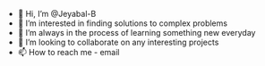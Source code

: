 - 👋 Hi, I’m @Jeyabal-B
- 👀 I’m interested in finding solutions to complex problems
- 🌱 I’m always in the process of learning something new everyday
- 💞️ I’m looking to collaborate on any interesting projects
- 📫 How to reach me - email

<!---
Jeyabal-B/Jeyabal-B is a ✨ special ✨ repository because its `README.md` (this file) appears on your GitHub profile.
You can click the Preview link to take a look at your changes.
--->
